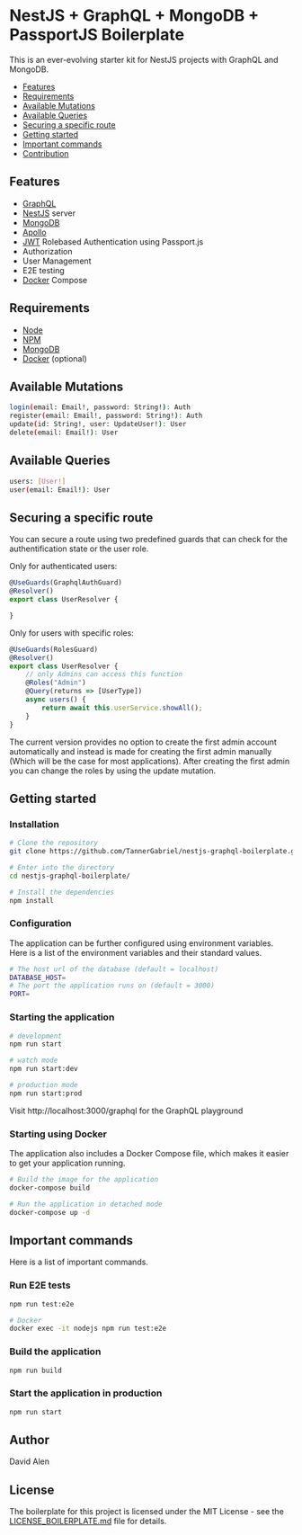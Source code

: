 # NestJS + GraphQL + MongoDB + PassportJS Boilerplate

This is an ever-evolving starter kit for NestJS projects with GraphQL and MongoDB.

* [Features](#Features)
* [Requirements](#Requirements)
* [Available Mutations](#Available-Mutations)
* [Available Queries](#Available-Queries)
* [Securing a specific route](#Securing-a-specific-route)
* [Getting started](#Getting-started)
* [Important commands](#Important-commands)
* [Contribution](#Contribution)

## Features

- [GraphQL](https://graphql.org/)
- [NestJS](https://nestjs.com/) server
- [MongoDB](https://www.mongodb.com/)
- [Apollo](https://www.apollographql.com/)
- [JWT](https://jwt.io/) Rolebased Authentication using Passport.js
- Authorization
- User Management
- E2E testing
- [Docker](https://www.docker.com/) Compose

## Requirements

- [Node](https://nodejs.org/en/)
- [NPM](https://www.npmjs.com/)
- [MongoDB](https://www.mongodb.com/)
- [Docker](https://www.docker.com/) (optional)

## Available Mutations

```bash
login(email: Email!, password: String!): Auth
register(email: Email!, password: String!): Auth
update(id: String!, user: UpdateUser!): User
delete(email: Email!): User
```

## Available Queries

```bash
users: [User!]
user(email: Email!): User
```

## Securing a specific route

You can secure a route using two predefined guards that can check for the authentification state or the user role.

Only for authenticated users:

```javascript
@UseGuards(GraphqlAuthGuard)
@Resolver()
export class UserResolver {

}
```

Only for users with specific roles:

```javascript
@UseGuards(RolesGuard)
@Resolver()
export class UserResolver {
    // only Admins can access this function
    @Roles("Admin")
    @Query(returns => [UserType])
    async users() {
        return await this.userService.showAll();
    }
}
```

The current version provides no option to create the first admin account automatically and instead is made for creating the first admin manually (Which will be the case for most applications). After creating the first admin you can change the roles by using the update mutation.

## Getting started

### Installation

```bash
# Clone the repository
git clone https://github.com/TannerGabriel/nestjs-graphql-boilerplate.git

# Enter into the directory
cd nestjs-graphql-boilerplate/

# Install the dependencies
npm install
```

### Configuration

The application can be further configured using environment variables. Here is a list of the environment variables and their standard values.

```bash
# The host url of the database (default = localhost) 
DATABASE_HOST=
# The port the application runs on (default = 3000)
PORT=
```

### Starting the application

```bash
# development
npm run start

# watch mode
npm run start:dev

# production mode
npm run start:prod
``` 

Visit http://localhost:3000/graphql for the GraphQL playground

### Starting using Docker

The application also includes a Docker Compose file, which makes it easier to get your application running.

```bash
# Build the image for the application
docker-compose build

# Run the application in detached mode
docker-compose up -d
```

## Important commands

Here is a list of important commands.

### Run E2E tests

```bash
npm run test:e2e

# Docker
docker exec -it nodejs npm run test:e2e
```

### Build the application

```bash
npm run build
```

### Start the application in production

```bash
npm run start
```

## Author

David Alen

## License

The boilerplate for this project is licensed under the MIT License - see the [LICENSE_BOILERPLATE.md](LICENSE_BOILERPLATE) file for details.